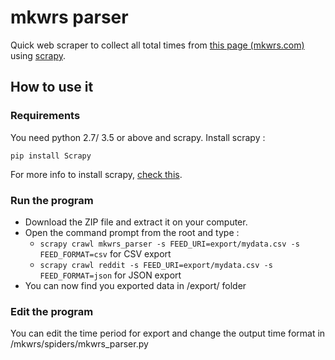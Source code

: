 # mkwrs parser
Quick web scraper to collect all total times from [this page (mkwrs.com)](https://mkwrs.com/mkwii/wrs.php) using [scrapy](https://github.com/scrapy/scrapy).

## How to use it
### Requirements
You need python 2.7/ 3.5 or above and scrapy.
Install scrapy :

    pip install Scrapy
For more info to install scrapy, [check this](https://docs.scrapy.org/en/latest/intro/install.html).



### Run the program
- Download the ZIP file and extract it on your computer.
- Open the command prompt from the root and type :
	- `scrapy crawl mkwrs_parser -s FEED_URI=export/mydata.csv -s FEED_FORMAT=csv` for CSV export
	- `scrapy crawl reddit -s FEED_URI=export/mydata.csv -s FEED_FORMAT=json` for JSON export
- You can now find you exported data in /export/ folder

### Edit the program
You can edit the time period for export and change the output time format in /mkwrs/spiders/mkwrs_parser.py

